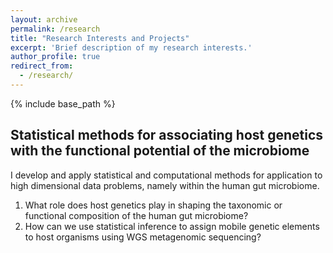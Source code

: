 ```yaml
---
layout: archive
permalink: /research
title: "Research Interests and Projects"
excerpt: 'Brief description of my research interests.'
author_profile: true
redirect_from:
  - /research/
---
```


{% include base_path %}

Statistical methods for associating host genetics with the functional potential of the microbiome
-------------------------------------------------------------------------------------------------
I develop and apply statistical and computational methods for application to high dimensional data problems, namely within the human gut microbiome. 

1) What role does host genetics play in shaping the taxonomic or functional composition of the human gut microbiome?
2) How can we use statistical inference to assign mobile genetic elements to host organisms using WGS metagenomic sequencing?
